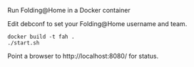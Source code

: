 Run Folding@Home in a Docker container

Edit debconf to set your Folding@Home username and team.

    docker build -t fah .
    ./start.sh

Point a browser to http://localhost:8080/ for status.
